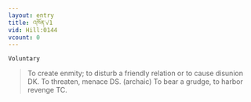 ```yaml
---
layout: entry
title: འཁོན་√1
vid: Hill:0144
vcount: 0
---
```

`Voluntary` 
> To create enmity; to disturb a friendly relation or to cause disunion DK\.
 To threaten, menace DS\.
 (archaic) To bear a grudge, to harbor revenge TC\.

